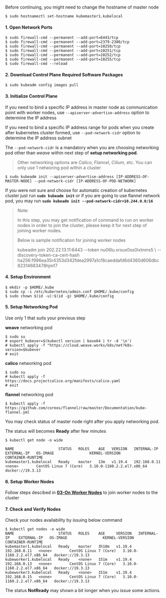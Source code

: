 Before continuing, you might need to change the hostname of master node
```
$ sudo hostnamectl set-hostname kubemaster1.kubelocal
```

#### 1. Open Network Ports
```
$ sudo firewall-cmd --permanent --add-port=6443/tcp
$ sudo firewall-cmd --permanent --add-port=2379-2380/tcp
$ sudo firewall-cmd --permanent --add-port=10250/tcp
$ sudo firewall-cmd --permanent --add-port=10251/tcp
$ sudo firewall-cmd --permanent --add-port=10252/tcp
$ sudo firewall-cmd --permanent --add-port=10255/tcp
$ sudo firewall-cmd --reload
```
#### 2. Download Control Plane Required Software Packages
```
$ sudo kubeadm config images pull
```
#### 3. Initialize Control Plane
If you need to bind a specific IP address in master node as communication point with worker nodes, use `--apiserver-advertise-address` option to determine the IP address

If you need to bind a specific IP address range for pods when you create after kubernetes cluster formed, use `--pod-network-cidr` option to determine the IP address subnet

The `--pod-network-cidr` is a mandatory when you are choosing networking pod other than _weave_ within next step of **setup networking pod**.

> Other networking options are *Calico*, *Flannel*, *Cilium*, etc.  You can only use 1 networing pod within a cluster
```
$ sudo kubeadm init --apiserver-advertise-address [IP-ADDRESS-OF-MASTER-NODE] --pod-network-cidr [IP-ADDRESS-OF-POD-NETWORK]
```

If you were not sure and choose for automatic creation of kubernetes cluster just run **`sudo kubeadm init`** or if you are going to use flannel network pod, you may run **`sudo kubeadm init --pod-network-cidr=10.244.0.0/16`**

> Note: 
>
> In this step, you may get notification of command to run on worker nodes in order to join the cluster, please keep it for next step of joining worker nodes.
>
> Below is sample notification for joining worker nodes 
>
> kubeadm join 202.22.13.11:6443 --token nu06lu.xrsux0ss0ixtnms5  \ --discovery-token-ca-cert-hash ha256:f996ea35r4353d342fdea2997a1cf8caeddafd6d4360d606dbc82314683478hjmf7
#### 4. Setup Environment
```
$ mkdir -p $HOME/.kube
$ sudo cp -i /etc/kubernetes/admin.conf $HOME/.kube/config
$ sudo chown $(id -u):$(id -g) $HOME/.kube/config
```

#### 5. Setup Networking Pod
Use only 1 that suits your previous step


**weave** networking pod
```
$ sudo su
# export kubever=$(kubectl version | base64 | tr -d '\n')
# kubectl apply -f "https://cloud.weave.works/k8s/net?k8s-version=$kubever
# exit
```
**calico** networking pod
```
$ sudo su
# kubectl apply -f https://docs.projectcalico.org/manifests/calico.yaml
# exit
```

**flannel** networking pod
```
$ kubectl apply -f https://github.com/coreos/flannel/raw/master/Documentation/kube-flannel.yml
```

You may check status of master node right after you apply networking pod.

The status will becomes **Ready** after few minutes

```
$ kubectl get node -o wide

NAME                    STATUS   ROLES    AGE   VERSION   INTERNAL-IP    EXTERNAL-IP   OS-IMAGE                KERNEL-VERSION               CONTAINER-RUNTIME
kubemaster1.kubelocal   Ready    master   13m   v1.19.4   192.168.0.11   <none>        CentOS Linux 7 (Core)   3.10.0-1160.2.2.el7.x86_64   docker://19.3.13

```
#### 6. Setup Worker Nodes
Follow steps descibed in [**03-On Worker Nodes**](https://github.com/wizznew/kubernetes-installation/blob/main/03-On%20Worker%20Nodes.md) to join worker nodes to the cluster

#### 7. Check and Verify Nodes
Check your nodes availability by issuing below command
```
$ kubectl get nodes -o wide
NAME                    STATUS   ROLES    AGE     VERSION   INTERNAL-IP    EXTERNAL-IP   OS-IMAGE                KERNEL-VERSION               CONTAINER-RUNTIME
kubemaster1.kubelocal   Ready    master   3h18m   v1.19.4   192.168.0.11   <none>        CentOS Linux 7 (Core)   3.10.0-1160.2.2.el7.x86_64   docker://19.3.13
kubeworker1.kubelocal   Ready    <none>   151m    v1.19.4   192.168.0.13   <none>        CentOS Linux 7 (Core)   3.10.0-1160.2.2.el7.x86_64   docker://19.3.13
kubeworker3.kubelocal   Ready    <none>   151m    v1.19.4   192.168.0.15   <none>        CentOS Linux 7 (Core)   3.10.0-1160.2.2.el7.x86_64   docker://19.3.13
```
The status **NotReady** may shown a bit longer when you issue some actions.

